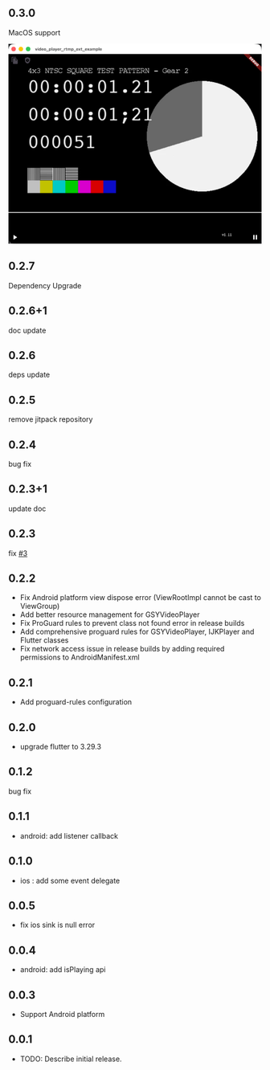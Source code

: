 ## 0.3.0

MacOS support

![macos.png](images/macos.png)

## 0.2.7

Dependency Upgrade

## 0.2.6+1

doc update

## 0.2.6

deps update

## 0.2.5

remove jitpack repository

## 0.2.4

bug fix

## 0.2.3+1

update doc

## 0.2.3

fix [#3](https://github.com/mdddj/video_player_rtmp_ext/issues/3)

## 0.2.2

* Fix Android platform view dispose error (ViewRootImpl cannot be cast to ViewGroup)
* Add better resource management for GSYVideoPlayer
* Fix ProGuard rules to prevent class not found error in release builds
* Add comprehensive proguard rules for GSYVideoPlayer, IJKPlayer and Flutter classes
* Fix network access issue in release builds by adding required permissions to AndroidManifest.xml

## 0.2.1

* Add proguard-rules configuration

## 0.2.0

* upgrade flutter to 3.29.3

## 0.1.2

bug fix

## 0.1.1

* android: add listener callback

## 0.1.0

* ios : add some event delegate

## 0.0.5

* fix ios sink is null error

## 0.0.4
* android: add isPlaying api

## 0.0.3
* Support Android platform

## 0.0.1

* TODO: Describe initial release.
